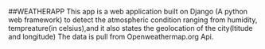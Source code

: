 ##WEATHERAPP
This app is a web application built on Django (A python web framework) to detect the atmospheric condition 
ranging from humidity, tempreature(in celsius),and it also states the geolocation of the city(ltitude and longitude)
The data is pull from Openweathermap.org Api.

